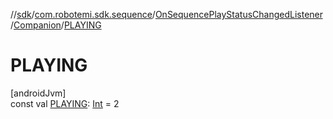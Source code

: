 //[sdk](../../../../index.md)/[com.robotemi.sdk.sequence](../../index.md)/[OnSequencePlayStatusChangedListener](../index.md)/[Companion](index.md)/[PLAYING](-p-l-a-y-i-n-g.md)

# PLAYING

[androidJvm]\
const val [PLAYING](-p-l-a-y-i-n-g.md): [Int](https://kotlinlang.org/api/latest/jvm/stdlib/kotlin/-int/index.html) = 2
